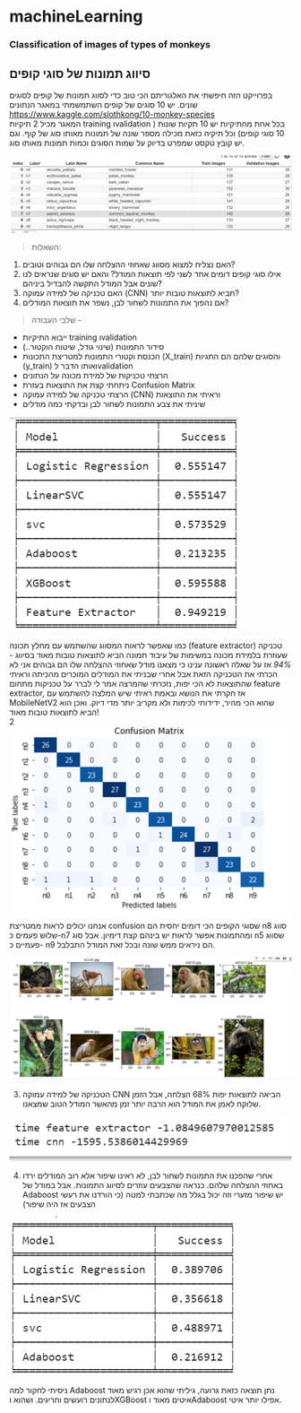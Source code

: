 # machineLearning
### Classification of images of types of monkeys
## סיווג תמונות של סוגי קופים 
בפרוייקט הזה חיפשתי את האלגוריתם הכי טוב כדי לסווג תמונות של קופים לסוגים שונים.
יש 10 סוגים של קופים
השתמשמתי במאגר הנתונים https://www.kaggle.com/slothkong/10-monkey-species  
המאגר מכיל 2 תיקיות training וvalidation בכל אחת מהתיקיות יש 10 תקיות שונות ( 10 סוגי קופים) וכל תיקיה כזאת מכילה מספר שונה של תמונות מאותו סוג של קוף.
וגם יש קובץ טקסט שמפרט בדיוק על שמות הסוגים וכמות תמונות מאותו סוג.

![This is an image](https://github.com/hadar22/machineLearning/blob/main/images/table.PNG)

> השאלות:
1. האם נצליח למצוא מסווג שאחוזי ההצלחה שלו הם גבוהים וטובים?
2.  אילו סוגי קופים  דומים אחד לשני לפי תוצאות המודל? והאם יש סוגים שנראים לנו שונים אבל המודל התקשה להבדיל ביניהם?
3.  האם טכניקה של למידה עמוקה (CNN) תביא לתוצאות טובות יותר?
4. אם נהפוך את התמונות לשחור לבן, נשפר את תוצאות המודלים?


> שלבי העבודה -
 
- ייבוא התיקיות  training וvalidation 
- סידור התמונות (שינוי גודל, שיטוח הוקטור..)
- הכנסת וקטורי התמונות למטריצת התכונות (X_train) והסוגים שלהם הם התגיות (y_train)
ואותו הדבר לvalidation
- הרצתי טכניקות של למידת מכונה על הנתונים
- ניתחתי קצת את התוצאות בעזרת Confusion Matrix  
- הרצתי טכניקה של למידה עמוקה (CNN) וראיתי את התוצאות
- שיניתי את צבע התמונות לשחור לבן ובדקתי כמה מודלים


![This is an image](https://github.com/hadar22/machineLearning/blob/main/images/result.PNG)

כמו שאפשר לראות המסווג שהשתמש עם מחלץ תכונה (feature extractor) טכניקה שעוזרת בלמידת מכונה במשימות של עיבוד תמונה
הביא לתוצאות טובות מאוד בסיווג - *94%* 
אז על שאלה ראשונה ענינו כי מצאנו מודל שאחוזי ההצלחה שלו הם גבוהים
אני לא הכרתי את הטכניקה הזאת אבל אחרי שבניתי את המודלים המוכרים מהכיתה וראיתי שהתוצאות לא הכי יפות, נזכרתי שהמרצה אמר לי לברר על טכניקות מתחום feature extractor, אז חקרתי את הנושא ובאמת ראיתי שיש המלצה להשתמש עם MobileNetV2 שהוא הכי מהיר, ידידותי לכימות ולא מקריב יותר מדי דיוק. ואכן הוא הביא לתוצאות טובות מאוד!  
2 
![This is an image](https://github.com/hadar22/machineLearning/blob/main/images/confusionMatrix.PNG)
אנחנו יכולים לראות ממטריצת confusion  שסוגי הקופים הכי דומים יחסית הם n8 סווג שלוש פעמים כ-n7 ומהתמונות אפשר לראות יש בינהם קצת דימיון.
אבל סוג n5 שסווג פעמיים כ- n9 הם ניראים ממש שונה ובכל זאת המודל התבלבל.

![This is an image](https://github.com/hadar22/machineLearning/blob/main/images/monkey.PNG)

3. הטכניקה של למידה עמוקה CNN הביאה לתוצאות יפות 68% הצלחה,
אבל הזמן שלוקח לאמן את המודל הוא הרבה יותר זמן מהאשר המודל הטוב שמצאנו.

![This is an image](https://github.com/hadar22/machineLearning/blob/main/images/time.PNG)

4. אחרי שהפכנו את התמונות לשחור לבן, לא ראינו שיפור אלא רוב המודלים ירדו באחוזי ההצלחה שלהם. כנראה שהצבעים עוזרים לסיווג התמונות. אבל במודל של Adaboost יש שיפור מזערי וזה יכול בגלל מה שכתבתי למטה (כי הורדנו את רעשי הצבעים אז היה שיפור)

![This is an image](https://github.com/hadar22/machineLearning/blob/main/images/resultBW.PNG)


ניסיתי לחקור למה Adaboost נתן תוצאה כזאת גרועה, גיליתי שהוא אכן רגיש מאוד לנתונים רועשים וחריגים.
ושהוא וXGBoost איטים מאוד וAdaboost  אפילו יותר איטי.
